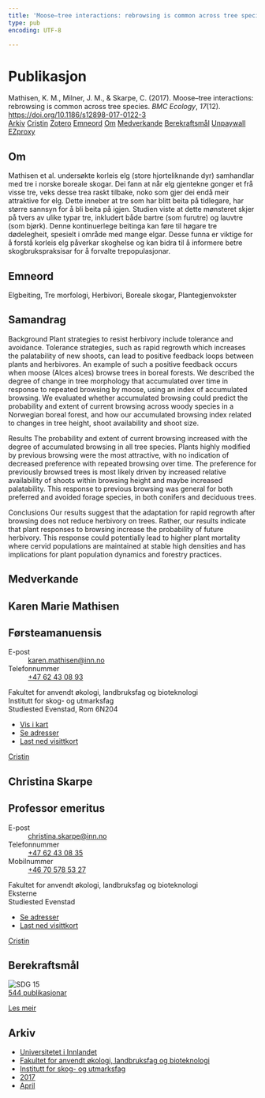 ```yaml
---
title: 'Moose–tree interactions: rebrowsing is common across tree species'
type: pub
encoding: UTF-8

---
```

<h1>Publikasjon</h1>
<article id="csl-bib-container-HHKJY8HE" class="csl-bib-container">
  <div class="csl-bib-body"> <div class="csl-entry">Mathisen, K. M., Milner, J. M., &#38; Skarpe, C. (2017). Moose–tree interactions: rebrowsing is common across tree species. <i>BMC Ecology</i>, <i>17</i>(12). <a href="https://doi.org/10.1186/s12898-017-0122-3">https://doi.org/10.1186/s12898-017-0122-3</a></div> </div>
  <div class="csl-bib-buttons">
    <a href="#taxonomy-article-HHKJY8HE" alt="archive" class="csl-bib-button">Arkiv</a>
    <a href="https://app.cristin.no/results/show.jsf?id=1466503" alt="Cristin" class="csl-bib-button">Cristin</a>
    <a href="http://zotero.org/groups/5881554/items/HHKJY8HE" alt="Zotero" class="csl-bib-button">Zotero</a>
    <a href="#keywords-article-HHKJY8HE" alt="keywords" class="csl-bib-button">Emneord</a>
    <a href="#about-article-HHKJY8HE" alt="about_pub" class="csl-bib-button">Om</a>
    <a href="#contributors-article-HHKJY8HE" alt="contributors" class="csl-bib-button">Medverkande</a>
    <a href="#sdg-article-HHKJY8HE" alt="sdg" class="csl-bib-button">Berekraftsmål</a>
    <a href="https://bmcecol.biomedcentral.com/track/pdf/10.1186/s12898-017-0122-3" alt="Unpaywall" class="csl-bib-button">Unpaywall</a>
    <a href="https://bmcecol.biomedcentral.com/track/pdf/10.1186/s12898-017-0122-3" alt="EZproxy" class="csl-bib-button">EZproxy</a>
  </div>
  <div id="csl-bib-meta-container-HHKJY8HE"></div>
</article>
<div id="csl-bib-meta-HHKJY8HE" class="csl-bib-meta">
  <article id="about-article-HHKJY8HE" class="about_pub-article">
    <h1>Om</h1>
    Mathisen et al. undersøkte korleis elg (store hjorteliknande dyr) samhandlar med tre i norske boreale skogar. Dei fann at når elg gjentekne gonger et frå visse tre, veks desse trea raskt tilbake, noko som gjer dei endå meir attraktive for elg. Dette inneber at tre som har blitt beita på tidlegare, har større sannsyn for å bli beita på igjen. Studien viste at dette mønsteret skjer på tvers av ulike typar tre, inkludert både bartre (som furutre) og lauvtre (som bjørk). Denne kontinuerlege beitinga kan føre til høgare tre dødelegheit, spesielt i område med mange elgar. Desse funna er viktige for å forstå korleis elg påverkar skoghelse og kan bidra til å informere betre skogbrukspraksisar for å forvalte trepopulasjonar.
  </article>
  <article id="keywords-article-HHKJY8HE" class="keywords-article">
    <h1>Emneord</h1>
    Elgbeiting, Tre morfologi, Herbivori, Boreale skogar, Plantegjenvokster
  </article>
  <article id="abstract-article-HHKJY8HE" class="abstract-article">
    <h1>Samandrag</h1>
    Background 
Plant strategies to resist herbivory include tolerance and avoidance. Tolerance strategies, such as rapid regrowth which increases the palatability of new shoots, can lead to positive feedback loops between plants and herbivores. An example of such a positive feedback occurs when moose (Alces alces) browse trees in boreal forests. We described the degree of change in tree morphology that accumulated over time in response to repeated browsing by moose, using an index of accumulated browsing. We evaluated whether accumulated browsing could predict the probability and extent of current browsing across woody species in a Norwegian boreal forest, and how our accumulated browsing index related to changes in tree height, shoot availability and shoot size. 
 
Results 
The probability and extent of current browsing increased with the degree of accumulated browsing in all tree species. Plants highly modified by previous browsing were the most attractive, with no indication of decreased preference with repeated browsing over time. The preference for previously browsed trees is most likely driven by increased relative availability of shoots within browsing height and maybe increased palatability. This response to previous browsing was general for both preferred and avoided forage species, in both conifers and deciduous trees. 
 
Conclusions 
Our results suggest that the adaptation for rapid regrowth after browsing does not reduce herbivory on trees. Rather, our results indicate that plant responses to browsing increase the probability of future herbivory. This response could potentially lead to higher plant mortality where cervid populations are maintained at stable high densities and has implications for plant population dynamics and forestry practices.
  </article>
  <article id="contributors-article-HHKJY8HE" class="contributors-article">
    <h1>Medverkande</h1>
    <div class="personas"> <div class="vrtx-hinn-person-card"> <div class="photo"> <i class="lar la-user-circle missing-person"></i> </div> <div class="info"> <hgroup><h1>Karen Marie Mathisen</h1> <h2>Førsteamanuensis</h2> </hgroup><dl> <dt>E-post</dt> <dd> <a href="mailto:karen.mathisen@inn.no">karen.mathisen@inn.no</a> </dd> <dt>Telefonnummer</dt> <dd><a href="tel:+4762430893"> +47 62 43 08 93 </a></dd> </dl> <p> Fakultet for anvendt økologi, landbruksfag og bioteknologi<br> Institutt for skog- og utmarksfag<br> Studiested Evenstad, Rom 6N204 </p> <ul class="vrtx-hinn-links"> <li><a href="https://www.google.com/maps?q=61.42516,11.07813">Vis i kart</a></li> <li><a href="https://www.inn.no/finn-en-ansatt/karen-mathisen.html#vrtx-hinn-addresses">Se adresser</a></li> <li><a href="https://www.inn.no/finn-en-ansatt/karen-mathisen.html?vrtx=vcf">Last ned visittkort</a></li> </ul> </div> </div> <a href="https://app.cristin.no/persons/show.jsf?id=328273" alt="Cristin URL" class="personas-cristin">Cristin</a> </div> <div class="personas"> <div class="vrtx-hinn-person-card"> <div class="photo"> <i class="lar la-user-circle missing-person"></i> </div> <div class="info"> <hgroup><h1>Christina Skarpe</h1> <h2>Professor emeritus</h2> </hgroup><dl> <dt>E-post</dt> <dd> <a href="mailto:christina.skarpe@inn.no">christina.skarpe@inn.no</a> </dd> <dt>Telefonnummer</dt> <dd><a href="tel:+4762430835"> +47 62 43 08 35 </a></dd> <dt>Mobilnummer</dt> <dd><a href="tel:+46705785327"> +46 70 578 53 27 </a></dd> </dl> <p> Fakultet for anvendt økologi, landbruksfag og bioteknologi<br> Eksterne<br> Studiested Evenstad </p> <ul class="vrtx-hinn-links"> <li><a href="https://www.inn.no/finn-en-ansatt/christina-skarpe.html#vrtx-hinn-addresses">Se adresser</a></li> <li><a href="https://www.inn.no/finn-en-ansatt/christina-skarpe.html?vrtx=vcf">Last ned visittkort</a></li> </ul> </div> </div> <a href="https://app.cristin.no/persons/show.jsf?id=328270" alt="Cristin URL" class="personas-cristin">Cristin</a> </div>
  </article>
  <article id="sdg-article-HHKJY8HE" class="sdg-article">
    <h1>Berekraftsmål</h1>
    <div class="sdg-container"><div id="sdg15" class="sdg">
        <img src="{{< params subfolder >}}images/sdg/sdg15_nn.png" class="image" alt="SDG 15">
        <div class="sdg-overlay">
          <a href="{{< params subfolder >}}nn/archive/?sdg=15#archive" class="sdg-publication-count"><span>544</span> publikasjonar</a>
          <p><a href="https://fn.no/om-fn/fns-baerekraftsmaal/livet-paa-land?lang=nno-NO" class="sdg-read-more">Les meir</a></p>
        </div>
      </div></div>
  </article>
  <article id="taxonomy-article-HHKJY8HE" class="taxonomy-article">
    <h1>Arkiv</h1>
    <ul>
      <li><a href="{{< params subfolder >}}nn/archive/?key=3DCRN523">Universitetet i Innlandet</a></li>
      <li><a href="{{< params subfolder >}}nn/archive/?key=T77LXH6D">Fakultet for anvendt økologi, landbruksfag og bioteknologi</a></li>
      <li><a href="{{< params subfolder >}}nn/archive/?key=7TRARPE3">Institutt for skog- og utmarksfag</a></li>
      <li><a href="{{< params subfolder >}}nn/archive/?key=QVBAYKNY">2017</a></li>
      <li><a href="{{< params subfolder >}}nn/archive/?key=DCVJIFZY">April</a></li>
    </ul>
  </article>
</div>

